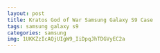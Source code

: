 ```yaml
---
layout: post
title: Kratos God of War Samsung Galaxy S9 Case
tags: samsung galaxy s9
categories: samsung
img: 1UKKZzIcAQjUIgW9_IiDpqJhTDGVyEC2a
---
```

